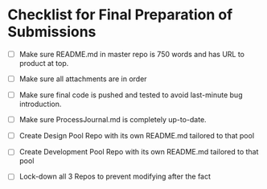 # Checklist for Final Preparation of Submissions

* [ ] Make sure README.md in master repo is 750 words and has URL to product at top.

* [ ] Make sure all attachments are in order
* [ ] Make sure final code is pushed and tested to avoid last-minute bug introduction.
* [ ] Make sure ProcessJournal.md is completely up-to-date.
* [ ] Create Design Pool Repo with its own README.md tailored to that pool
* [ ] Create Development Pool Repo with its own README.md tailored to that pool
* [ ] Lock-down all 3 Repos to prevent modifying after the fact
